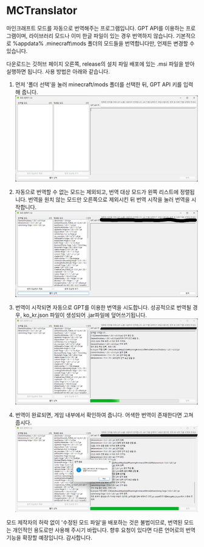 # MCTranslator
 마인크래프트 모드를 자동으로 번역해주는 프로그램입니다.
 GPT API를 이용하는 프로그램이며, 라이브러리 모드나 이미 한글 파일이 있는 경우 번역하지 않습니다.
 기본적으로 %appdata% .minecraft\mods 폴더의 모드들을 번역합니다만, 언제든 변경할 수 있습니다.

 다운로드는 깃허브 페이지 오른쪽, release의 설치 파일 배포에 있는 .msi 파일을 받아 실행하면 됩니다.
 사용 방법은 아래와 같습니다.

 1. 먼저 '폴더 선택'을 눌러 minecraft/mods 폴더를 선택한 뒤, GPT API 키를 입력해 줍니다.
 ![example1](https://github.com/MintSoda07/MCTranslator/blob/main/%EC%98%88%EC%8B%9C%201.png)

 2. 자동으로 번역할 수 없는 모드는 제외되고, 번역 대상 모드가 왼쪽 리스트에 정렬됩니다. 번역을 원치 않는 모드만 오른쪽으로 제외시킨 뒤 번역 시작을 눌러 번역을 시작합니다.
 ![example2](https://github.com/MintSoda07/MCTranslator/blob/main/%EC%98%88%EC%8B%9C%202.png)

 3. 번역이 시작되면 자동으로 GPT를 이용한 번역을 시도합니다. 성공적으로 번역될 경우, ko_kr.json 파일이 생성되어 .jar파일에 덮어쓰기됩니다.
 ![example3](https://github.com/MintSoda07/MCTranslator/blob/main/%EC%98%88%EC%8B%9C%203.png)

 4. 번역이 완료되면, 게임 내부에서 확인하여 줍니다. 어색한 번역이 존재한다면 고쳐줍시다.
 ![example4](https://github.com/MintSoda07/MCTranslator/blob/main/%EC%98%88%EC%8B%9C%204.png)

 모드 제작자의 허락 없이 '수정된 모드 파일'을 배포하는 것은 불법이므로, 번역된 모드는 개인적인 용도로만 사용해 주시기 바랍니다.
 향후 요청이 있다면 다른 언어로의 번역 기능을 확장할 예정입니다.
 감사합니다.
